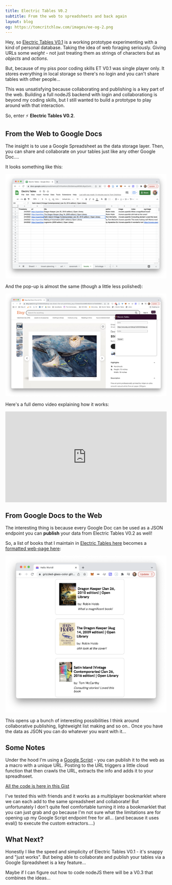 ```yaml
---
title: Electric Tables V0.2
subtitle: From the web to spreadsheets and back again
layout: blog
og: https://tomcritchlow.com/images/ee-og-2.png
---
```


Hey, so [Electric Tables V0.1](https://tomcritchlow.com/2022/01/26/electric-tables/) is a working prototype experimenting with a kind of personal database. Taking the idea of web foraging seriously. Giving URLs some *weight* - not just treating them as strings of characters but as *objects* and *actions*.

But, because of my piss poor coding skills ET V0.1 was single player only. It stores everything in local storage so there's no login and you can't share tables with other people...

This was unsatisfying because collaborating and publishing is a key part of the web. Building a full nodeJS backend with login and collaborationg is beyond my coding skills, but I still wanted to build a prototype to play around with that interaction.

So, enter ⚡ **Electric Tables V0.2**.

## From the Web to Google Docs

The insight is to use a Google Spreadsheet as the data storage layer. Then, you can share and collaborate on your tables just like any other Google Doc....

It looks something like this:

![](/images/ee-2-sheet.png)

And the pop-up is almost the same (though a little less polished):

![](/images/ee-2-popup.png)

Here's a full demo video explaining how it works:

<div style="position: relative; padding-bottom: 56.25%; height: 0;"><iframe style="position: absolute; top: 0; left: 0; width: 100%; height: 100%; border: 0;" src="https://www.tella.tv/video/ckz8vh1p9000209ml7mz456tw/embed" allowfullscreen allowtransparency></iframe></div>

## From Google Docs to the Web

The interesting thing is because every Google Doc can be used as a JSON endpoint you can **publish** your data from Electric Tables V0.2 as well!

So, a list of books that I maintain in [Electric Tables here](https://docs.google.com/spreadsheets/d/1sYkskNmUEbGbkhaq4IRS6U8g4ZoHXJZi1aHtilkCc9s/edit#gid=286485334) becomes a [formatted web-page here](https://grizzled-glass-color.glitch.me/):

![](/images/ee-2-glitch.png)

This opens up a bunch of interesting possibilities I think around collaborative publishing, lightweight list making and so on.. Once you have the data as JSON you can do whatever you want with it...

## Some Notes

Under the hood I'm using a [Google Script](https://script.google.com/) - you can publish it to the web as a macro with a unique URL. Posting to the URL triggers a little cloud function that then crawls the URL, extracts the info and adds it to your spreadhseet.

[All the code is here in this Gist](https://gist.github.com/tomcritchlow/cbb06a9298fb6cc0804372552fda1f96)

I've tested this with friends and it works as a multiplayer bookmarklet where we can each add to the same spreadsheet and collaborate! But unfortunately I don't quite feel comfortable turning it into a bookmarklet that you can just grab and go because I'm not sure what the limitations are for opening up my Google Script endpoint free for all... (and because it uses eval() to execute the custom extractors....)

## What Next?

Honestly I like the speed and simplicity of Electric Tables V0.1 - it's snappy and "just works". But being able to collaborate and publish your tables via a Google Spreadsheet is a key feature...

Maybe if I can figure out how to code nodeJS there will be a V0.3 that combines the ideas...

